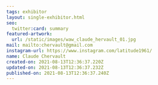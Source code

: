 ```yaml
---
tags: exhibitor
layout: single-exhibitor.html
seo:
  twitter:card: summary
featured-artwork:
  url: /static/images/waw_claude_hervault_01.jpg
mail: mailto:chervault@gmail.com
instagram-url: https://www.instagram.com/latitude1961/
name: Claude Chervault
created-on: 2021-08-13T12:36:37.220Z
updated-on: 2021-08-13T12:36:37.232Z
published-on: 2021-08-13T12:36:37.240Z
---
```

